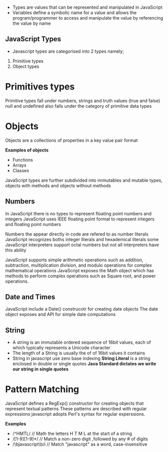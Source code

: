 - Types are values that can be represented and manipulated in JavaScript
- Variables define a symbolic name for a value and allows the program/programmer to access and manipulate the value by            referencing the value by name

## JavaScript Types
- Javascript types are categorised into 2 types namely;
1. Primitive types
2. Object types

# Primitives types
 Primitive types fall under numbers, strings and truth values (true and false)
 null and undefined also falls under the category of primitive data types
# Objects
 Objects are a collections of properties in a key value pair format
 
 **Examples of objects**
 - Functions
 - Arrays
 - Classes

JavaScript types are further subdivided into immutables and mutable types, objects with methods and objects without methods

## Numbers
 In JavaScript there is no types to represent floating point numbers and integers
 JavaScript uses IEEE floating point format to represent integers and floating point numbers

 Numbers the appear directly in code are refered to as number literals
 JavaScript recognizes boths integer literals and hexademical literals some JavaScript interpreters 
 support octal numbers but not all interpreters have this ability

JavaScript supports simple arithmetic operations such as addition, subtraction, multiplication
division, and modulo operations for complex mathematical operations JavaScript exposes the Math object
which has methods to perform complex operations such as Square root, and power operations.

## Date and Times
 JavaScript include a Date() construcotr for creating date objects
 The date object exposes and API for simple date computations

## String
- A string is an immutable ordered sequence of 16bit values, each of which typically represents a Unicode character
- The length of a String is usually the of of 16bit values it contains
- String in javascript use zero base indexing
**String Literal** is a string enclosed in double or single quotes
 **Java Standard dictates we write our string in single quotes**

# Pattern Matching
 JavaScript defines a RegExp() constructor for creating objects that represent textual patterns
 These patterns are described with regular expressions javascript adopts Perl's syntax for regular experssions.

**Examples**
- /^HMTL/ // Math the letters H T M L at the start of a string
- /[1-9][1-9]*/ // Match a non-zero digit ,followed by any # of digits
- /\bjavascript\b/i // Match "javascript" as a word, case-insensitive

